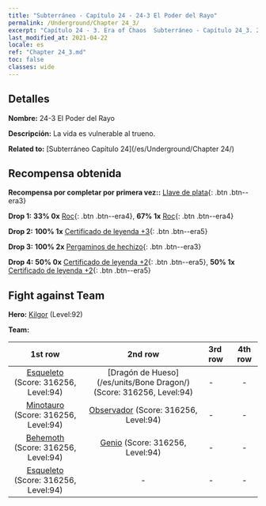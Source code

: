 ```yaml
---
title: "Subterráneo - Capítulo 24 - 24-3 El Poder del Rayo"
permalink: /Underground/Chapter 24_3/
excerpt: "Capítulo 24 - 3. Era of Chaos  Subterráneo - Capítulo 24_3. 24-3 El Poder del Rayo"
last_modified_at: 2021-04-22
locale: es
ref: "Chapter 24_3.md"
toc: false
classes: wide
---
```


## Detalles

 **Nombre:** 24-3 El Poder del Rayo

 **Descripción:** La vida es vulnerable al trueno.

 **Related to:** [Subterráneo Capítulo 24](/es/Underground/Chapter 24/)

## Recompensa obtenida

 **Recompensa por completar por primera vez::** [Llave de plata](/ItemsES/con_693/){: .btn .btn--era3}

 **Drop 1:** **33% 0x** [Roc](/ItemsES/unt_221/){: .btn .btn--era4}, **67% 1x** [Roc](/ItemsES/unt_221/){: .btn .btn--era4}

 **Drop 2:** **100% 1x** [Certificado de leyenda +3](/ItemsES/mat_88/){: .btn .btn--era5}

 **Drop 3:** **100% 2x** [Pergaminos de hechizo](/ItemsES/con_694/){: .btn .btn--era3}

 **Drop 4:** **50% 0x** [Certificado de leyenda +2](/ItemsES/mat_81/){: .btn .btn--era5}, **50% 1x** [Certificado de leyenda +2](/ItemsES/mat_81/){: .btn .btn--era5}


## Fight against Team
 **Hero:** [Kilgor](/es/heroes/Kilgor/) (Level:92)

 **Team:**


  | 1st row | 2nd row | 3rd row | 4th row |
  |:----:|:----:|:----|:----:|
  | [Esqueleto](/es/units/Skeleton/) (Score: 316256, Level:94)  | [Dragón de Hueso](/es/units/Bone Dragon/) (Score: 316256, Level:94)  | - | - |
  | [Minotauro](/es/units/Minotaur/) (Score: 316256, Level:94)  | [Observador](/es/units/Beholder/) (Score: 316256, Level:94)  | - | - |
  | [Behemoth](/es/units/Behemoth/) (Score: 316256, Level:94)  | [Genio](/es/units/Genie/) (Score: 316256, Level:94)  | - | - |
  | [Esqueleto](/es/units/Skeleton/) (Score: 316256, Level:94)  | - | - | - |


